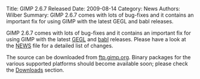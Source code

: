 Title: GIMP 2.6.7 Released
Date: 2009-08-14
Category: News
Authors: Wilber
Summary: GIMP 2.6.7 comes with lots of bug-fixes and it contains an important fix for using GIMP with the latest GEGL and babl releases.

GIMP 2.6.7 comes with lots of bug-fixes and it contains an important fix for using GIMP with the latest [GEGL](http://gegl.org/) and [babl](http://gegl.org/babl/) releases. Please have a look at the [NEWS](http://developer.gimp.org/NEWS-2.6) file for a detailed list of changes.

The source can be downloaded from [ftp.gimp.org](http://gimp.org/downloads/#mirrors). Binary packages for the various supported platforms should become available soon; please check the [Downloads](http://gimp.org/downloads/) section.